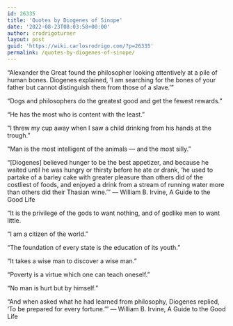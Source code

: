 ```yaml
---
id: 26335
title: 'Quotes by Diogenes of Sinope'
date: '2022-08-23T08:03:58+00:00'
author: crodrigoturner
layout: post
guid: 'https://wiki.carlosrodrigo.com/?p=26335'
permalink: /quotes-by-diogenes-of-sinope/
---
```


“Alexander the Great found the philosopher looking attentively at a pile of human bones. Diogenes explained, ‘I am searching for the bones of your father but cannot distinguish them from those of a slave.’”

“Dogs and philosophers do the greatest good and get the fewest rewards.”

“He has the most who is content with the least.”

“I threw my cup away when I saw a child drinking from his hands at the trough.”

“Man is the most intelligent of the animals — and the most silly.”

“\[Diogenes\] believed hunger to be the best appetizer, and because he waited until he was hungry or thirsty before he ate or drank, ‘he used to partake of a barley cake with greater pleasure than others did of the costliest of foods, and enjoyed a drink from a stream of running water more than others did their Thasian wine.’” — William B. Irvine, A Guide to the Good Life

“It is the privilege of the gods to want nothing, and of godlike men to want little.

“I am a citizen of the world.”

“The foundation of every state is the education of its youth.”

“It takes a wise man to discover a wise man.”

“Poverty is a virtue which one can teach oneself.”

“No man is hurt but by himself.”

“And when asked what he had learned from philosophy, Diogenes replied, ‘To be prepared for every fortune.’” — William B. Irvine, A Guide to the Good Life